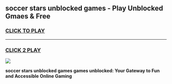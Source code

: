 
## soccer stars unblocked games - Play Unblocked Gmaes & Free
<h3>
<a href="https://news.freeplayer.one?title=soccer_stars_unblocked_games&ref=16F">CLICK TO PLAY</a></h3>
<hr>

<h3>
<a href="https://news.freeplayer.one?title=soccer_stars_unblocked_games&ref=16F">CLICK 2 PLAY</a>
  
</h3>

<a href="https://news.freeplayer.one?title=soccer_stars_unblocked_games&ref=16F/"><img src="https://clearcache.store/games.png"></a>


**soccer stars unblocked games games unblocked: Your Gateway to Fun and Accessible Online Gaming**
